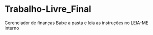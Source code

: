 # Trabalho-Livre_Final
Gerenciador de finanças
Baixe a pasta e leia as instruções no LEIA-ME interno
